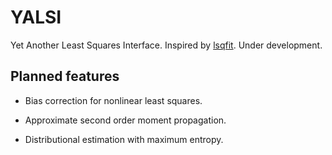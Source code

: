 # YALSI

Yet Another Least Squares Interface. Inspired by
[lsqfit](https://github.com/gplepage/lsqfit). Under development.

## Planned features

  * Bias correction for nonlinear least squares.
  
  * Approximate second order moment propagation.
  
  * Distributional estimation with maximum entropy.
